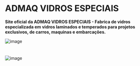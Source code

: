 # ADMAQ VIDROS ESPECIAIS

**Site oficial da ADMAQ VIDROS ESPECIAIS - Fabrica de vidros especializada em vidros laminados e temperados para projetos exclusivos, de carros, maquinas e embarcações.**

![image](https://user-images.githubusercontent.com/10172471/157095598-f47832be-cb67-4494-8e72-92e799329673.png)

#

![image](https://user-images.githubusercontent.com/10172471/157095726-58231ebd-d0b8-461f-9494-0ade67d0419c.png)

#





